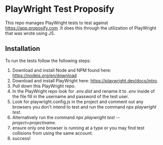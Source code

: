 # PlayWright Test Proposify
This repo manages PlayWright tests to test against https://app.proposify.com .It does this through the utilization of PlayWright that was wrote using JS. 

## Installation

To run the tests follow the following steps:
1) Download and install Node and NPM found here: https://nodejs.org/en/download
2) Download and install PlayWright here: https://playwright.dev/docs/intro.
3) Pull down this PlayWright repo.
4) In the PlayWright repo look for *.env.dist* and rename it to *.env* inside of the file fill in the username and password of the test user.
5) Look for playwright.config.js in the project and comment out any browsers you don't intend to test and run the command *npx playwright test*.
6) Alternatively run the command *npx playwright test --project=projectname*.
7) ensure only one browser is running at a type or you may find test collisions from using the same account.
8) success!
